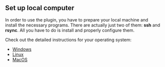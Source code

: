 ## Set up local computer

In order to use the plugin, you have to prepare your local machine and install the necessary programs. There are actually just two of them: **ssh** and **rsync**. All you have to do is install and properly configure them.

Check out the detailed instructions for your operating system:

- [Windows](./setup_local_windows.md)
- [Linux](./setup_local_linux.md)
- [MacOS](./setup_local_macos.md)
